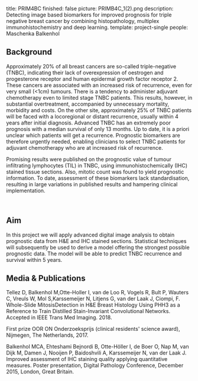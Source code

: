 title: PRIM4BC
finished: false
picture: PRIMB4C_1(2).png
description: Detecting image based biomarkers for improved prognosis for triple negative breast cancer by combining histopathology, multiplex immunohistochemistry and deep learning.
template: project-single
people: Maschenka Balkenhol

## Background

Approximately 20% of
all breast cancers are so-called triple-negative (TNBC), indicating their lack
of overexpression of oestrogen and progesterone receptor and human epidermal
growth factor receptor 2. These cancers are associated with an increased risk
of recurrence, even for very small (<1cm) tumours. There is a tendency to
administer adjuvant chemotherapy even to limited stage TNBC patients. This
results, however, in substantial overtreatment, accompanied by unnecessary
mortality, morbidity and costs. On the other site, approximately 25% of TNBC
patients will be faced with a locoregional or distant recurrence, usually within
4 years after initial diagnosis. Advanced TNBC has an extremely poor prognosis
with a median survival of only 13 months. Up to date, it is a priori unclear
which patients will get a recurrence. Prognostic biomarkers are therefore
urgently needed, enabling clinicians to select TNBC patients for adjuvant
chemotherapy who are at increased risk of recurrence.

Promising results were published on the prognostic value of tumour infiltrating lymphocytes (TIL) in
TNBC, using immunohistochemically (IHC) stained tissue sections. Also, mitotic
count was found to yield prognostic information. To date, assessment of these
biomarkers lack standardisation, resulting in large variations in published
results and hampering clinical implementation.

 
## Aim

In this project we
will apply advanced digital image analysis to obtain prognostic data from
H&E and IHC stained sections. Statistical techniques will subsequently be
used to derive a model offering the strongest possible prognostic data. The
model will be able to predict TNBC recurrence and survival within 5 years.


## Media & Publications

Tellez D, Balkenhol M,Otte-Holler I, van de Loo R, Vogels R, Bult P, Wauters C,
Vreuls W, Mol S,Karssemeijer N, Litjens G, van der Laak J, Ciompi, F.
Whole-Slide MitosisDetection in H&E Breast Histology Using PHH3 as a Reference to Train
Distilled Stain-Invariant Convolutional Networks. Accepted in IEEE Trans Med
Imaging. 2018.

First prize OOR ON
Onderzoeksprijs (clinical residents' science award), Nijmegen, The Netherlands,
2017.

Balkenhol MCA,
Ehteshami Bejnordi B, Otte-Höller I, de Boer O, Nap M, van Dijk M, Damen J,
Nooijen P, Baidoshvili A, Karssemeijer N, van der Laak J. Improved assessment
of IHC staining quality applying quantitative measures. Poster presentation,
Digital Pathology Conference, December 2015, London, Great Britain.
